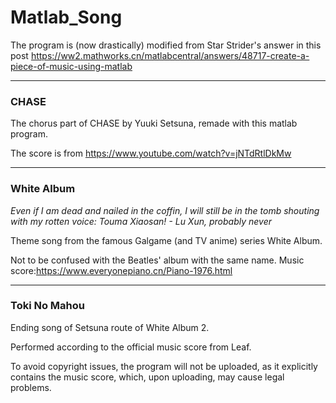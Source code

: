 # Matlab_Song

The program is (now drastically) modified from Star Strider's answer in this post https://ww2.mathworks.cn/matlabcentral/answers/48717-create-a-piece-of-music-using-matlab

---
### CHASE
The chorus part of CHASE by Yuuki Setsuna, remade with this matlab program.

The score is from https://www.youtube.com/watch?v=jNTdRtlDkMw

---
### White Album
*Even if I am dead and nailed in the coffin, I will still be in the tomb shouting with my rotten voice: Touma Xiaosan! - Lu Xun, probably never*

Theme song from the famous Galgame (and TV anime) series White Album.

Not to be confused with the Beatles' album with the same name.
Music score:https://www.everyonepiano.cn/Piano-1976.html

---
### Toki No Mahou
Ending song of Setsuna route of White Album 2.

Performed according to the official music score from Leaf.

To avoid copyright issues, the program will not be uploaded, as it explicitly contains the music score, which, upon uploading, may cause legal problems.
